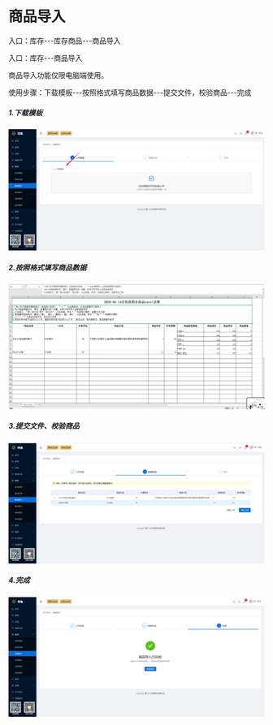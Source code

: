 # 商品导入

入口：库存---库存商品---商品导入

入口：库存---商品导入

商品导入功能仅限电脑端使用。

使用步骤：下载模板---按照格式填写商品数据---提交文件，校验商品---完成

##### 1.下载模板

![PNG](../image/库存管理/05-商品导入01.jpg)

##### 2.按照格式填写商品数据

![PNG](../image/库存管理/05-商品导入02.jpg)

##### 3.提交文件、校验商品

![PNG](../image/库存管理/05-商品导入03.jpg)

##### 4.完成

![PNG](../image/库存管理/05-商品导入04.jpg)